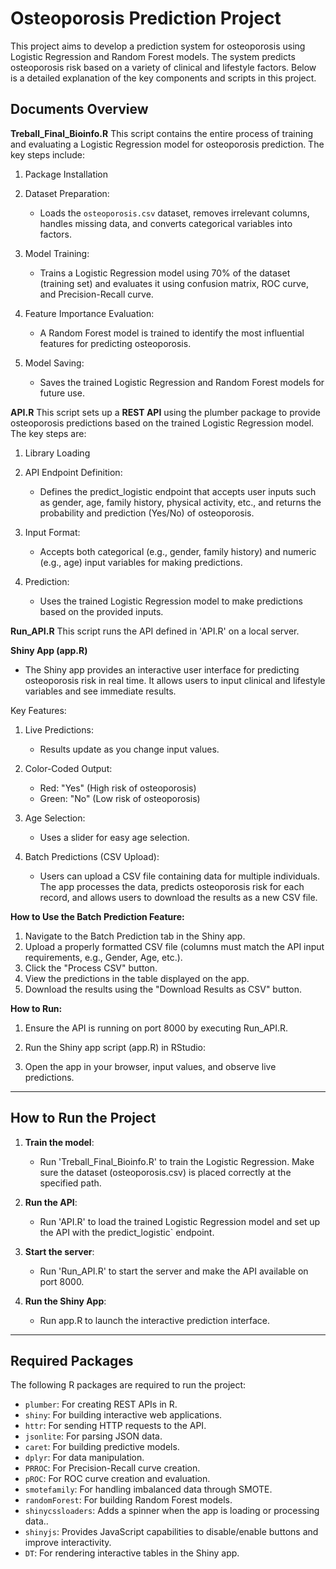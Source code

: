 
# Osteoporosis Prediction Project

This project aims to develop a prediction system for osteoporosis using Logistic Regression and Random Forest models. The system predicts osteoporosis risk based on a variety of clinical and lifestyle factors. Below is a detailed explanation of the key components and scripts in this project.

## Documents Overview

**Treball_Final_Bioinfo.R**
This script contains the entire process of training and evaluating a Logistic Regression model for osteoporosis prediction. The key steps include:

1. Package Installation
   
2. Dataset Preparation:
   - Loads the `osteoporosis.csv` dataset, removes irrelevant columns, handles missing data, and converts categorical variables into factors.
   
3. Model Training:
   - Trains a Logistic Regression model using 70% of the dataset (training set) and evaluates it using confusion matrix, ROC curve, and Precision-Recall curve.

4. Feature Importance Evaluation:
   - A Random Forest model is trained to identify the most influential features for predicting osteoporosis.

5. Model Saving:
   - Saves the trained Logistic Regression and Random Forest models for future use.

**API.R**
This script sets up a **REST API** using the plumber package to provide osteoporosis predictions based on the trained Logistic Regression model. The key steps are:

1. Library Loading

2. API Endpoint Definition:
   - Defines the predict_logistic endpoint that accepts user inputs such as gender, age, family history, physical activity, etc., and returns the probability and prediction (Yes/No) of osteoporosis.

3. Input Format:
   - Accepts both categorical (e.g., gender, family history) and numeric (e.g., age) input variables for making predictions.

4. Prediction:
   - Uses the trained Logistic Regression model to make predictions based on the provided inputs.

**Run_API.R**
This script runs the API defined in 'API.R' on a local server. 

**Shiny App (app.R)**
   - The Shiny app provides an interactive user interface for predicting osteoporosis risk in real time. It allows users to input clinical and lifestyle variables and see immediate results.

Key Features:
1. Live Predictions: 
   - Results update as you change input values.

2. Color-Coded Output:
   - Red: "Yes" (High risk of osteoporosis)
   - Green: "No" (Low risk of osteoporosis)

3. Age Selection: 
   - Uses a slider for easy age selection.

4. Batch Predictions (CSV Upload):
   - Users can upload a CSV file containing data for multiple individuals. The app processes the data, predicts osteoporosis risk for each record, and allows users to download the results as a new CSV file.

**How to Use the Batch Prediction Feature:**
1. Navigate to the Batch Prediction tab in the Shiny app.
2. Upload a properly formatted CSV file (columns must match the API input requirements, e.g., Gender, Age, etc.).
3. Click the "Process CSV" button.
4. View the predictions in the table displayed on the app.
5. Download the results using the "Download Results as CSV" button.


**How to Run:**
1. Ensure the API is running on port 8000 by executing Run_API.R.

2. Run the Shiny app script (app.R) in RStudio:

3. Open the app in your browser, input values, and observe live predictions.

---

## How to Run the Project

1. **Train the model**:
   - Run 'Treball_Final_Bioinfo.R' to train the Logistic Regression. Make sure the dataset (osteoporosis.csv) is placed correctly at the specified path.

2. **Run the API**:
   - Run 'API.R' to load the trained Logistic Regression model and set up the API with the predict_logistic` endpoint.

3. **Start the server**:
   - Run 'Run_API.R' to start the server and make the API available on port 8000.

4. **Run the Shiny App**:

   - Run app.R to launch the interactive prediction interface.


---

## Required Packages

The following R packages are required to run the project:

- `plumber`: For creating REST APIs in R.
- `shiny`: For building interactive web applications.
- `httr`: For sending HTTP requests to the API.
- `jsonlite`: For parsing JSON data.
- `caret`: For building predictive models.
- `dplyr`: For data manipulation.
- `PRROC`: For Precision-Recall curve creation.
- `pROC`: For ROC curve creation and evaluation.
- `smotefamily`: For handling imbalanced data through SMOTE.
- `randomForest`: For building Random Forest models.
- `shinycssloaders`: Adds a spinner when the app is loading or processing data..
- `shinyjs`: Provides JavaScript capabilities to disable/enable buttons and improve interactivity.
- `DT`: For rendering interactive tables in the Shiny app.  
